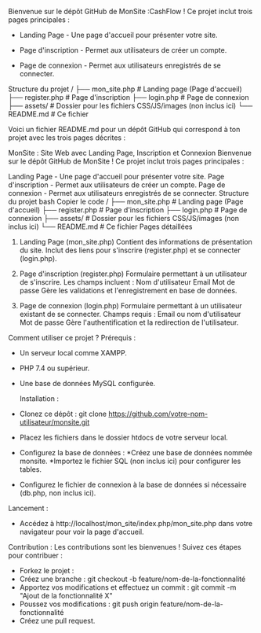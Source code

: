 Bienvenue sur le dépôt GitHub de MonSite :CashFlow !
Ce projet inclut trois pages principales :

- Landing Page - Une page d'accueil pour présenter votre site.

- Page d'inscription - Permet aux utilisateurs de créer un compte.

- Page de connexion - Permet aux utilisateurs enregistrés de se connecter.

Structure du projet
/
├── mon_site.php  # Landing page (Page d'accueil)
├── register.php  # Page d'inscription
├── login.php     # Page de connexion
├── assets/       # Dossier pour les fichiers CSS/JS/images (non inclus ici)
└── README.md     # Ce fichier

Voici un fichier README.md pour un dépôt GitHub qui correspond à ton projet avec les trois pages décrites :

MonSite : Site Web avec Landing Page, Inscription et Connexion
Bienvenue sur le dépôt GitHub de MonSite !
Ce projet inclut trois pages principales :

Landing Page - Une page d'accueil pour présenter votre site.
Page d'inscription - Permet aux utilisateurs de créer un compte.
Page de connexion - Permet aux utilisateurs enregistrés de se connecter.
Structure du projet
bash
Copier le code
/
├── mon_site.php  # Landing page (Page d'accueil)
├── register.php  # Page d'inscription
├── login.php     # Page de connexion
├── assets/       # Dossier pour les fichiers CSS/JS/images (non inclus ici)
└── README.md     # Ce fichier
Pages détaillées
1. Landing Page (mon_site.php)
Contient des informations de présentation du site.
Inclut des liens pour s'inscrire (register.php) et se connecter (login.php).

3. Page d'inscription (register.php)
Formulaire permettant à un utilisateur de s'inscrire.
Les champs incluent :
Nom d'utilisateur
Email
Mot de passe
Gère les validations et l'enregistrement en base de données.

5. Page de connexion (login.php)
Formulaire permettant à un utilisateur existant de se connecter.
Champs requis :
Email ou nom d'utilisateur
Mot de passe
Gère l'authentification et la redirection de l'utilisateur.

Comment utiliser ce projet ?
Prérequis :
- Un serveur local comme XAMPP.
- PHP 7.4 ou supérieur.
- Une base de données MySQL configurée.

  Installation :
- Clonez ce dépôt : git clone https://github.com/votre-nom-utilisateur/monsite.git
- Placez les fichiers dans le dossier htdocs de votre serveur local.
- Configurez la base de données :
*Créez une base de données nommée monsite.
*Importez le fichier SQL (non inclus ici) pour configurer les tables.
- Configurez le fichier de connexion à la base de données si nécessaire (db.php, non inclus ici).

Lancement :
- Accédez à http://localhost/mon_site/index.php/mon_site.php dans votre navigateur pour voir la page d'accueil.

Contribution :
Les contributions sont les bienvenues ! Suivez ces étapes pour contribuer :
- Forkez le projet :
- Créez une branche : git checkout -b feature/nom-de-la-fonctionnalité
- Apportez vos modifications et effectuez un commit : git commit -m "Ajout de la fonctionnalité X"
- Poussez vos modifications : git push origin feature/nom-de-la-fonctionnalité
- Créez une pull request.








